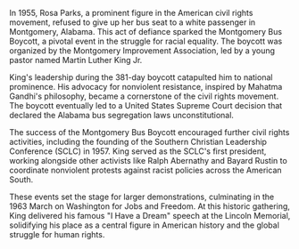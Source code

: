 In 1955, Rosa Parks, a prominent figure in the American civil rights movement, refused to give up her bus seat to a white passenger in Montgomery, Alabama. This act of defiance sparked the Montgomery Bus Boycott, a pivotal event in the struggle for racial equality. The boycott was organized by the Montgomery Improvement Association, led by a young pastor named Martin Luther King Jr.

King's leadership during the 381-day boycott catapulted him to national prominence. His advocacy for nonviolent resistance, inspired by Mahatma Gandhi's philosophy, became a cornerstone of the civil rights movement. The boycott eventually led to a United States Supreme Court decision that declared the Alabama bus segregation laws unconstitutional.

The success of the Montgomery Bus Boycott encouraged further civil rights activities, including the founding of the Southern Christian Leadership Conference (SCLC) in 1957. King served as the SCLC's first president, working alongside other activists like Ralph Abernathy and Bayard Rustin to coordinate nonviolent protests against racist policies across the American South.

These events set the stage for larger demonstrations, culminating in the 1963 March on Washington for Jobs and Freedom. At this historic gathering, King delivered his famous "I Have a Dream" speech at the Lincoln Memorial, solidifying his place as a central figure in American history and the global struggle for human rights.